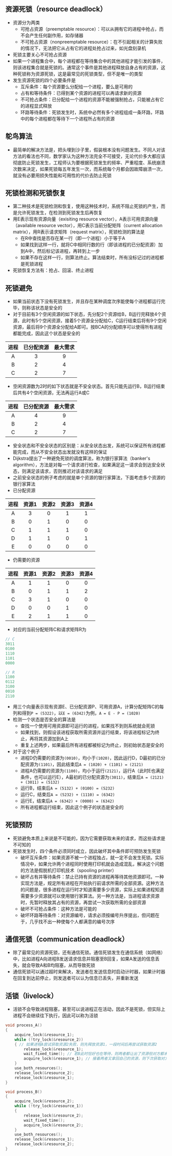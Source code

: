 ## 资源死锁（resource deadlock）

* 资源分为两类
  * 可抢占资源（preemptable resource）：可以从拥有它的进程中抢占，而不会产生任何副作用，如存储器
  * 不可抢占资源（nonpreemptable resource）：在不引起相关的计算失败的情况下，无法把它从占有它的进程处抢占过来，如光盘刻录机
* 死锁主要关心不可抢占资源
* 如果一个进程集合中，每个进程都在等待集合中的其他进程才能引发的事件，则该进程集合就是死锁的。通常这个事件是其他进程释放自身占有的资源，这种死锁称为资源死锁，这是最常见的死锁类型，但不是唯一的类型
* 发生资源死锁的四个必要条件是
  * 互斥条件：每个资源要么分配给一个进程，要么是可用的
  * 占有和等待条件：已得到某个资源的进程可以再请求新的资源
  * 不可抢占条件：已分配给一个进程的资源不能被强制抢占，只能被占有它的进程显式释放
  * 环路等待条件：死锁发生时，系统中必然有多个进程组成一条环路，环路中的每个进程都在等待下一个进程所占有的资源
  
## 鸵鸟算法

* 最简单的解决方法是，把头埋到沙子里，假装根本没有问题发生。不同人对该方法的看法也不同，数学家认为这种方法完全不可接受，无论代价多大都应该彻底防止死锁发生，工程师认为要根据死锁发生的频率、严重程度、系统崩溃次数来决定，如果死锁每五年发生一次，而系统每个月都会因故障崩溃一次，就没有必要用损失性能和可用性的代价去防止死锁

## 死锁检测和死锁恢复

* 第二种技术是死锁检测和恢复，使用这种技术时，系统不阻止死锁的产生，而是允许死锁发生，在检测到死锁发生后再恢复
* 用E表示现有资源向量（exisiting resource vector），A表示可用资源向量（available resource vector），用C表示当前分配矩阵（current allocation matrix），用R表示请求矩阵（request matrix），死锁检测的算法是
  * 在R中查找是否存在某一行（即一个进程）小于等于A
  * 如果找到这样一行，就将C中相同行数的行（即该进程的已分配资源）加到A中，然后标记该进程，再转到上一步
  * 如果不存在这样一行，则算法终止。算法结束时，所有没标记过的进程都是死锁进程
* 死锁恢复方法有：抢占、回滚、终止进程

## 死锁避免

* 如果当前状态下没有死锁发生，并且存在某种调度次序能使每个进程都运行完毕，则称该状态是安全的
* 对于目前有3个空闲资源的如下状态，先分配2个资源给B，B运行完释放4个资源，此时有5个空闲资源，接着5个资源全分配给C，C运行结束后将有9个空闲资源，最后将9个资源全分配给A即可。按BCA的分配顺序可以使得所有进程都能完成，因此这个状态是安全的

|进程|已分配资源|最大需求|
|:-:|:-:|:-:|
|A|3|9|
|B|2|4|
|C|2|7|

* 空闲资源数为2时的如下状态就是不安全状态。首先只能先运行B，B运行结束后共有4个空闲资源，无法再运行A或C

|进程|已分配资源|最大需求|
|:-:|:-:|:-:|
|A|4|9|
|B|2|4|
|C|2|7|

* 安全状态和不安全状态的区别是：从安全状态出发，系统可以保证所有进程都能完成，而从不安全状态出发就没有这样的保证
* Dijkstra提出了一种避免死锁的调度算法，称为银行家算法（banker's algorithm），方法是对每一个请求进行检查，如果满足这一请求会到达安全状态，则满足该请求，否则推迟对该请求的满足
* 之前安全状态的例子考虑的就是单个资源的银行家算法，下面考虑多个资源的银行家算法
* 已分配资源

|进程|资源1|资源2|资源3|资源4|
|:-:|:-:|:-:|:-:|:-:|
|A|3|0|1|1|
|B|0|1|0|0|
|C|1|1|1|0|
|D|1|1|0|1|
|E|0|0|0|0|

* 仍需要的资源

|进程|资源1|资源2|资源3|资源4|
|:-:|:-:|:-:|:-:|:-:|
|A|1|1|0|0|
|B|0|1|1|2|
|C|3|1|0|0|
|D|0|0|1|0|
|E|2|1|1|0|

* 对应的当前分配矩阵C和请求矩阵R为
```cpp
// C
3011
0100
1110
1101
0000

// R
1100
0112
3100
0010
2110
```
* 用三个向量表示现有资源E、已分配资源P、可用资源A，计算分配矩阵C的每列和得到`P = (5322)`，以`E = (6342)`为例，`A = E - P = (1020)`
* 检测一个状态是否安全的算法是
  * 查找一个使用可用资源即可运行的进程，如果找不到则系统就会死锁
  * 如果找到，则假设该进程获取所需资源并运行结束，将该进程标记为终止，再将其资源加到A上
  * 重复上述两步，如果最后所有进程都被标记为终止，则初始状态是安全的
* 对于这个例子
  * 进程D仍需要的资源为`(0010)`，均小于`(1020)`，因此运行D，D最初的已分配资源为`(1101)`，因此结束后`A = (1020) + (1101) = (2121)`
  * 进程A仍需要的资源为`(1100)`，均小于运行`(2121)`，运行A（此时E也满足条件，也可以运行E），A最初的已分配资源为`(3011)`，结束后`A = (2121) + (3011) = (5132)`
  * 运行B，结束后`A = (5132) + (0100) = (5232)`
  * 运行C，结束后`A = (5232) + (1110) = (6342)`
  * 运行E，结束后`A = (6342) + (0000) = (6342)`
  * 所有进程都运行结束，因此这个例子的状态是安全的

## 死锁预防

* 死锁避免本质上来说是不可能的，因为它需要获取未来的请求，而这些请求是不可知的
* 死锁发生时，四个条件必须同时成立，因此破坏其中条件即可预防发生死锁
  * 破坏互斥条件：如果资源不被一个进程独占，就一定不会发生死锁。实际情况中，如果允许两个进程同时使用打印机就会造成混乱，解决这个问题的方法是假脱机打印机技术（spooling printer）
  * 破坏占有并等待条件：禁止已持有资源的进程再等待其他资源即可。一种实现方法是，规定所有进程在开始执行前请求所需的全部资源。这种方法的问题是，很多进程在运行时才知道需要多少资源，实际上如果进程知道需要多少资源就可以使用银行家算法。另一种方法是，当进程请求资源时，先暂时释放其占有的资源，再尝试一次获取所需的全部资源
  * 破坏不可抢占条件：这种方法是可能的
  * 破坏环路等待条件：对资源编号，请求必须按编号升序提出，但问题在于，几乎找不出一种使每个人都满意的编号次序

## 通信死锁（communication deadlock）

* 除了最常见的资源死锁，还有通信死锁。通信死锁发生在通信系统（如网络）中，比如进程A向进程B发送请求信息并阻塞至B回复，如果A发送的信息丢失，就会导致A和B均阻塞，从而导致死锁
* 通信死锁可以通过超时来解决，发送者在发送信息时启动计时器，如果计时器在回复到达前停止，则发送者可以认为信息已丢失，并重新发送

## 活锁（livelock）

* 活锁不会导致进程阻塞，甚至可以说进程正在活动，因此不是死锁，但实际上进程不会继续往下执行，因此可以称为活锁
```cpp
void process_A()
{
    acquire_lock(&resource_1);
    while (!try_lock(&resource_2))
    { // 如果进程A尝试获取资源2失败，则先释放资源1，一段时间后再尝试获取资源2
        release_lock(&resource_1);
        wait_fixed_time(); // 若B此时恰好也在等待，则两者都让出了资源但对方都未获取
        acquire_lock(&resource_1); // 接着两者又拿回自己的资源，则下次获取对方资源仍会失败，若此过程一直重复就是活锁
    }
    use_both_resources();
    release_lock(&resource_2);
    release_lock(&resource_1);
}

void process_B()
{
    acquire_lock(&resource_2);
    while (!try_lock(&resource_1))
    {
        release_lock(&resource_2);
        wait_fixed_time();
        acquire_lock(&resource_2);
    }
    use_both_resources();
    release_lock(&resource_1);
    release_lock(&resource_2);
}
```